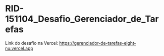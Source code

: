 # RID-151104_Desafio_Gerenciador_de_Tarefas
Link do desafio na Vercel: https://gerenciador-de-tarefas-eight-nu.vercel.app
